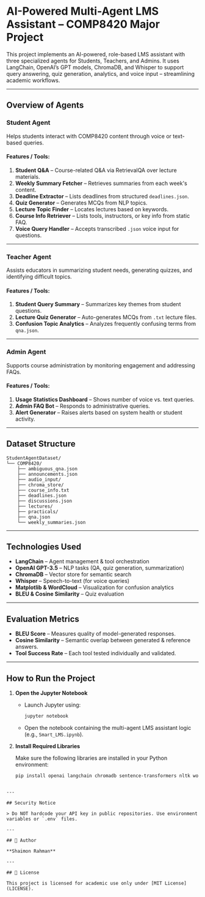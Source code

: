 
# AI-Powered Multi-Agent LMS Assistant – COMP8420 Major Project

This project implements an AI-powered, role-based LMS assistant with three specialized agents for Students, Teachers, and Admins. It uses LangChain, OpenAI’s GPT models, ChromaDB, and Whisper to support query answering, quiz generation, analytics, and voice input – streamlining academic workflows.

---

## Overview of Agents

### Student Agent
Helps students interact with COMP8420 content through voice or text-based queries.

#### Features / Tools:
1. **Student Q&A** – Course-related Q&A via RetrievalQA over lecture materials.
2. **Weekly Summary Fetcher** – Retrieves summaries from each week's content.
3. **Deadline Extractor** – Lists deadlines from structured `deadlines.json`.
4. **Quiz Generator** – Generates MCQs from NLP topics.
5. **Lecture Topic Finder** – Locates lectures based on keywords.
6. **Course Info Retriever** – Lists tools, instructors, or key info from static FAQ.
7. **Voice Query Handler** – Accepts transcribed `.json` voice input for questions.

---

### Teacher Agent
Assists educators in summarizing student needs, generating quizzes, and identifying difficult topics.

#### Features / Tools:
1. **Student Query Summary** – Summarizes key themes from student questions.
2. **Lecture Quiz Generator** – Auto-generates MCQs from `.txt` lecture files.
3. **Confusion Topic Analytics** – Analyzes frequently confusing terms from `qna.json`.

---

### Admin Agent
Supports course administration by monitoring engagement and addressing FAQs.

#### Features / Tools:
1. **Usage Statistics Dashboard** – Shows number of voice vs. text queries.
2. **Admin FAQ Bot** – Responds to administrative queries.
3. **Alert Generator** – Raises alerts based on system health or student activity.

---

## Dataset Structure

```
StudentAgentDataset/
└── COMP8420/
    ├── ambiguous_qna.json
    ├── announcements.json
    ├── audio_input/
    ├── chroma_store/
    ├── course_info.txt
    ├── deadlines.json
    ├── discussions.json
    ├── lectures/
    ├── practicals/
    ├── qna.json
    └── weekly_summaries.json
```

---

## Technologies Used

- **LangChain** – Agent management & tool orchestration
- **OpenAI GPT-3.5** – NLP tasks (QA, quiz generation, summarization)
- **ChromaDB** – Vector store for semantic search
- **Whisper** – Speech-to-text (for voice queries)
- **Matplotlib & WordCloud** – Visualization for confusion analytics
- **BLEU & Cosine Similarity** – Quiz evaluation

---

## Evaluation Metrics

- **BLEU Score** – Measures quality of model-generated responses.
- **Cosine Similarity** – Semantic overlap between generated & reference answers.
- **Tool Success Rate** – Each tool tested individually and validated.

---

## How to Run the Project

1. **Open the Jupyter Notebook**

   - Launch Jupyter using:
     ```bash
     jupyter notebook
     ```
   - Open the notebook containing the multi-agent LMS assistant logic (e.g., `Smart_LMS.ipynb`).

2. **Install Required Libraries**
   
   Make sure the following libraries are installed in your Python environment:
   ```bash
   pip install openai langchain chromadb sentence-transformers nltk wordcloud matplotlib

```

---

## Security Notice

> Do NOT hardcode your API key in public repositories. Use environment variables or `.env` files.

---

## 👤 Author

**Shaimon Rahman**

---

## 📄 License

This project is licensed for academic use only under [MIT License](LICENSE).
